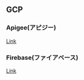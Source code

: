 ## GCP

### Apigee(アピジー)

[Link](https://cloud.google.com/apigee)

### Firebase(ファイアベース)

[Link](https://firebase.google.com/?hl=ja)